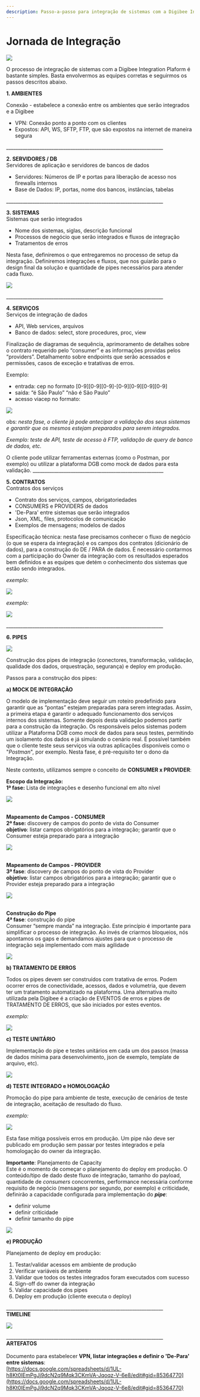 ```yaml
---
description: Passo-a-passo para integração de sistemas com a Digibee Integration Plaform.
---
```


# Jornada de Integração

![](<../../.gitbook/assets/img1 (2).png>)

O processo de integração de sistemas com a Digibee Integration Plaform é bastante simples. Basta envolvermos as equipes corretas e seguirmos os passos descritos abaixo.&#x20;

**1. AMBIENTES**

Conexão - estabelece a conexão entre os ambientes que serão integrados e a Digibee

* VPN: Conexão ponto a ponto com os clientes
* Expostos: API, WS, SFTP, FTP, que são expostos na internet de maneira segura

\_\_\_\_\_\_\_\_\_\_\_\_\_\_\_\_\_\_\_\_\_\_\_\_\_\_\_\_\_\_\_\_\_\_\_\_\_\_\_\_\_\_\_\_\_\_\_\_\_\_\_\_\_\_\_\_\_\_\_\_\_\_\_\_\_\_

**2. SERVIDORES / DB**\
Servidores de aplicação e servidores de bancos de dados

* Servidores: Números de IP e portas para liberação de acesso nos firewalls internos
* Base de Dados: IP, portas, nome dos bancos, instâncias, tabelas

\_\_\_\_\_\_\_\_\_\_\_\_\_\_\_\_\_\_\_\_\_\_\_\_\_\_\_\_\_\_\_\_\_\_\_\_\_\_\_\_\_\_\_\_\_\_\_\_\_\_\_\_\_\_\_\_\_\_\_\_\_\_\_\_\_\_

**3. SISTEMAS**\
Sistemas que serão integrados

* Nome dos sistemas, siglas, descrição funcional
* Processos de negócio que serão integrados e fluxos de integração
* Tratamentos de erros

Nesta fase, definiremos o que entregaremos no processo de setup da integração. Definiremos integrações e fluxos, que nos guiarão para o design final da solução e quantidade de pipes necessários para atender cada fluxo.

![](../../.gitbook/assets/img2.png)

\_\_\_\_\_\_\_\_\_\_\_\_\_\_\_\_\_\_\_\_\_\_\_\_\_\_\_\_\_\_\_\_\_\_\_\_\_\_\_\_\_\_\_\_\_\_\_\_\_\_\_\_\_\_\_\_\_\_\_\_\_\_\_\_\_\_

**4. SERVIÇOS**\
Serviços de integração de dados

* API, Web services, arquivos
* Banco de dados: select, store procedures, proc, view&#x20;

Finalização de diagramas de sequência, aprimoramento de detalhes sobre o contrato requerido pelo “consumer” e as informações providas pelos “providers”. Detalhamento sobre endpoints que serão acessados e permissões, casos de exceção e tratativas de erros.&#x20;

Exemplo:

* entrada: cep no formato \[0-9]\[0-9]\[0-9]-\[0-9]\[0-9]\[0-9]\[0-9]
* saída: “é São Paulo” “não é São Paulo”
* acesso viacep no formato:&#x20;

![](../../.gitbook/assets/img3.png)

obs: _nesta fase, o cliente já pode antecipar a validação dos seus sistemas e garantir que os mesmos estejam preparados para serem integrados._&#x20;

_Exemplo: teste de API, teste de acesso à FTP, validação de query de banco de dados, etc._

O cliente pode utilizar ferramentas externas (como o Postman, por exemplo) ou utilizar a plataforma DGB como mock de dados para esta validação. \_\_\_\_\_\_\_\_\_\_\_\_\_\_\_\_\_\_\_\_\_\_\_\_\_\_\_\_\_\_\_\_\_\_\_\_\_\_\_\_\_\_\_\_\_\_\_\_\_\_\_\_\_\_\_

**5. CONTRATOS**\
Contratos dos serviços

* Contrato dos serviços, campos, obrigatoriedades
* CONSUMERS e PROVIDERS de dados
* 'De-Para' entre sistemas que serão integrados
* Json, XML, files, protocolos de comunicação&#x20;
* Exemplos de mensagens; modelos de dados

Especificação técnica: nesta fase precisamos conhecer o fluxo de negócio (o que se espera da integração) e os campos dos contratos (dicionário de dados), para a construção do DE / PARA de dados. É necessário contarmos com a participação do Owner da integração com os resultados esperados bem definidos e as equipes que detém o conhecimento dos sistemas que estão sendo integrados.

_exemplo_:

![](../../.gitbook/assets/img4.png)

_exemplo:_&#x20;

![](../../.gitbook/assets/img5.png)

\_\_\_\_\_\_\_\_\_\_\_\_\_\_\_\_\_\_\_\_\_\_\_\_\_\_\_\_\_\_\_\_\_\_\_\_\_\_\_\_\_\_\_\_\_\_\_\_\_\_\_\_\_\_\_\_\_\_\_\_\_\_\_\_\_\_

**6. PIPES**&#x20;

![](../../.gitbook/assets/img6.png)

Construção dos pipes de integração (conectores, transformação, validação, qualidade dos dados, orquestração, segurança) e deploy em produção.

Passos para a construção dos pipes:

**a) MOCK DE INTEGRAÇÃO**

O modelo de implementação deve seguir um roteiro predefinido para garantir que as “pontas” estejam preparadas para serem integradas. Assim, a primeira etapa é garantir o adequado funcionamento dos serviços internos dos sistemas. Somente depois desta validação podemos partir para a construção da integração. Os responsáveis pelos sistemas podem utilizar a Plataforma DGB como _mock_ de dados para seus testes, permitindo um isolamento dos dados e já simulando o cenário real. É possível também que o cliente teste seus serviços via outras aplicações disponíveis como o "_Postman_", por exemplo. Nesta fase, é pré-requisito ter o dono da Integração.&#x20;

Neste contexto, utilizamos sempre o conceito de **CONSUMER x PROVIDER**:

**Escopo da Integração:**\
**1ª fase:** Lista de integrações e desenho funcional em alto nível&#x20;

![](../../.gitbook/assets/img7.png)

\
**Mapeamento de Campos - CONSUMER**\
**2ª fase:** discovery de campos do ponto de vista do Consumer\
**objetivo**: listar campos obrigatórios para a integração; garantir que o Consumer esteja preparado para a integração&#x20;

![](../../.gitbook/assets/img8.png)

\
**Mapeamento de Campos - PROVIDER**\
**3ª fase**: discovery de campos do ponto de vista do Provider\
**objetivo**: listar campos obrigatórios para a integração; garantir que o Provider esteja preparado para a integração&#x20;

![](../../.gitbook/assets/img9.png)

\
**Construção do Pipe**\
**4ª fase**: construção do pipe\
Consumer “sempre manda” na integração. Este princípio é importante para simplificar o processo de integração. Ao invés de criarmos bloqueios, nós apontamos os gaps e demandamos ajustes para que o processo de integração seja implementado com mais agilidade&#x20;

&#x20;

![](../../.gitbook/assets/img10.png)



**b) TRATAMENTO DE ERROS**

Todos os pipes devem ser construídos com tratativa de erros. Podem ocorrer erros de conectividade, acessos, dados e volumetria, que devem ter um tratamento automatizado na plataforma. Uma alternativa muito utilizada pela Digibee é a criação de EVENTOS de erros e pipes de TRATAMENTO DE ERROS, que são iniciados por estes eventos.

_exemplo:_

![](../../.gitbook/assets/img11.png)

**c) TESTE UNITÁRIO**

Implementação do pipe e testes unitários em cada um dos passos (massa de dados mínima para desenvolvimento, json de exemplo, template de arquivo, etc).

![](../../.gitbook/assets/img12.png)

**d) TESTE INTEGRADO e HOMOLOGAÇÃO**

Promoção do pipe para ambiente de teste, execução de cenários de teste de integração, aceitação de resultado do fluxo.

_exemplo:_

![](../../.gitbook/assets/img13.png)

Esta fase mitiga possíveis erros em produção. Um pipe não deve ser publicado em produção sem passar por testes integrados e pela homologação do owner da integração.

**Importante**: Planejamento de Capacity\
Este é o momento de começar o planejamento do deploy em produção. O conteúdo/tipo de dado deste fluxo de integração, tamanho do payload, quantidade de _consumers_ concorrentes, performance necessária conforme requisito de negócio (mensagens por segundo, por exemplo) e criticidade, definirão a capacidade configurada para implementação do _**pipe**_:

* definir volume
* definir criticidade
* definir tamanho do pipe

![](../../.gitbook/assets/img14.png)

**e) PRODUÇÃO**

Planejamento de deploy em produção:

1. Testar/validar acessos em ambiente de produção
2. Verificar variáveis de ambiente
3. Validar que todos os testes integrados foram executados com sucesso
4. Sign-off do owner da integração
5. Validar capacidade dos pipes
6. Deploy em produção (cliente executa o deploy)

\_\_\_\_\_\_\_\_\_\_\_\_\_\_\_\_\_\_\_\_\_\_\_\_\_\_\_\_\_\_\_\_\_\_\_\_\_\_\_\_\_\_\_\_\_\_\_\_\_\_\_\_\_\_\_\_\_\_\_\_\_\_\_\_\_\_\
**TIMELINE**

![](../../.gitbook/assets/img15.png)

\_\_\_\_\_\_\_\_\_\_\_\_\_\_\_\_\_\_\_\_\_\_\_\_\_\_\_\_\_\_\_\_\_\_\_\_\_\_\_\_\_\_\_\_\_\_\_\_\_\_\_\_\_\_\_\_\_\_\_\_\_\_\_\_\_\_\
**ARTEFATOS**\
\
Documento para estabelecer **VPN, listar integrações e definir o 'De-Para' entre sistemas**:\
[https://docs.google.com/spreadsheets/d/1UL-h8Kt0IEmPgJj9dcN2q9Mqk3CKmVA-Jqoqz-V-6e8/edit#gid=85364770](https://docs.google.com/spreadsheets/d/1UL-h8Kt0IEmPgJj9dcN2q9Mqk3CKmVA-Jqoqz-V-6e8/edit#gid=85364770)
